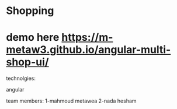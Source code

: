 # Shopping

# demo here https://m-metaw3.github.io/angular-multi-shop-ui/

technolgies:

angular


team members:
1-mahmoud metawea
2-nada hesham

